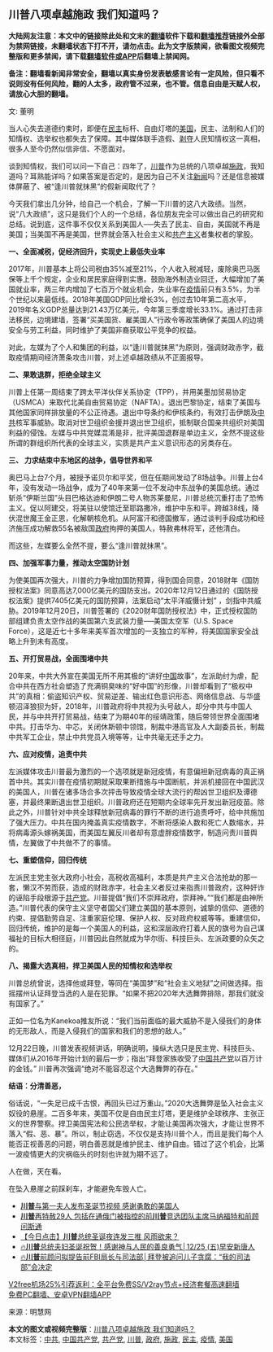  <h2>川普八项卓越施政 我们知道吗？</h2> <p class="notice"><b>大陆网友注意：本文中的链接除此处和文末的<a href="https://github.com/bannedbook/fanqiang" >翻墙</a>软件下载和<a href="https://github.com/killgcd/justmysocks/blob/master/README.md">翻墙推荐</a>链接外全部为禁网链接，未翻墙状态下打不开，请勿点击。此为文字版禁闻，欲看图文视频完整版和更多禁闻，请下载<a href="https://github.com/bannedbook/fanqiang">翻墙软件或APP</a>后翻墙上禁闻网。</p><p>备注：翻墙看新闻非常安全，翻墙以真实身份发表敏感言论有一定风险，但只看不说则没有任何风险，翻的人太多，政府管不过来，也不管。信息自由是天赋人权，请放心大胆的翻墙。</b></p>  <div class="entry"> <p></p> <p>文: 董明</p> <p>当人心失去道德约束时，即便在<a href="https://www.bannedbook.org/bnews/tag/%e6%b0%91%e4%b8%bb/" class="st_tag internal_tag" rel="tag" title="标签 民主 下的日志">民主</a>标杆、自由灯塔的<a href="https://www.bannedbook.org/bnews/tag/%e7%be%8e%e5%9b%bd/" class="st_tag internal_tag" rel="tag" title="标签 美国 下的日志">美国</a>，民主、法制和人们的知情权、选举权也都失去了保障。其中媒体联手造假、<span class='wp_keywordlink'><a href="https://www.bannedbook.org/forum2/topic21.html" title="《剥夺》 黄建民 著" target="_blank">剥夺</a></span>人民知情权这一真相，很多人至今仍然似信非信、不愿面对。</p> <p>谈到知情权，我们可以问一下自己：四年了，<a href="https://www.bannedbook.org/bnews/tag/%e5%b7%9d%e6%99%ae/" class="st_tag internal_tag" rel="tag" title="标签 川普 下的日志">川普</a>作为总统的八项卓越<a href="https://www.bannedbook.org/bnews/tag/%E6%96%BD%E6%94%BF/" class="st_tag internal_tag" rel="tag" title="标签 施政 下的日志">施政</a>，我知道吗？耳熟能详吗？如果答案是否定的，是因为自己不关注<span class='wp_keywordlink_affiliate'><a href="https://www.bannedbook.org/" title="新闻">新闻</a></span>吗？还是信息被媒体屏蔽了、被“逢川普就抹黑”的假新闻取代了？</p> <p>今天我们拿出几分钟，给自己一个机会，了解一下川普的这八大政绩。当然，说“八大政绩”，这只是我们个人的一个总结，各位朋友完全可以做出自己的研究和总结。说到底，这件事不仅仅关系到美国人──失去了民主、自由，美国就不再是美国；当美国不再是美国，世界就会落入社会主义和<span class='wp_keywordlink'><a href="https://www.bannedbook.org/forum2/topic6177.html" title="《共产主义的终极目的》" target="_blank">共产主义</a></span>者集权者的掌股。</p> <p><b>一、全面减税，促经济回升，实现史上最低失业率</b></p> <p>2017年，川普基本上将公司税由35%减至21%，个人收入税减轻，废除奥巴马医保等上千个规定，企业和居民家庭得到实惠。鼓励海外制造业回迁，大幅增加了美国就业率，两三年内增加了七百万个就业机会，失业率在<a href="https://www.bannedbook.org/bnews/tag/%E7%96%AB%E6%83%85/" class="st_tag internal_tag" rel="tag" title="标签 疫情 下的日志">疫情</a>前只有3.5%，为半个世纪以来最低线。2018年美国GDP同比增长3%，创过去10年第二高水平，2019年名义GDP总量达到21.43万亿美元，今年第三季度增长33.1%。通过打击非法移民，边境建墙，签署“买美国货、雇美国人”行政令等政策确保了美国人的边境安全与劳工利益，同时维护了美国非裔获取公平竞争的权益。</p>  <p>对此，左媒为了个人和集团的利益，以“逢川普就抹黑”为原则，强调财政赤字，截取疫情期间经济萧条攻击川普，对上述卓越政绩从不正面报导。</p> <p><b>二、果敢退群，拒绝全球主义</b></p> <p>川普上任第一周结束了跨太平洋伙伴关系协定（TPP），并用美墨加贸易协定（USMCA）来取代北美自由贸易协定（NAFTA）。退出巴黎协定，结束了美国与其他国家同样排放量的不公正待遇。退出中导条约和伊核条约，有效打击伊朗及<a href="https://www.bannedbook.org/bnews/tag/%e4%b8%ad%e5%85%b1/" class="st_tag internal_tag" rel="tag" title="标签 中共 下的日志">中共</a>核军事威胁。取消对世卫组织金援并退出世卫组织，抵制联合国亲共组织对美国利益的侵蚀。左媒与中共党媒混淆是非，批评美国退群是单边主义，全然不提这些所谓的群组织所代表的全球主义，实质是共产主义意识形态的另类存在。</p> <p><b>三、 力求结束中东地区的战争，倡导世界和平</b></p> <p>奥巴马上台7个月，被授予诺贝尔和平奖，但在任期间发动了8场战争。川普上台4年，没有发动一场战争，成为了40年来第一位不发动中东战争的美国总统。通过斩杀“伊斯兰国”头目巴格达迪和伊朗二号人物苏莱曼尼，川普总统沉重打击了恐怖主义。促以阿建交，将美驻以使馆迁至耶路撒冷，维护中东和平。跨越38线，降伏混世魔王金正恩，化解朝核危机。从阿富汗和德国撤军，通过谈判手段成功和经济施压成功解救55名被敌国<a href="https://www.bannedbook.org/bnews/tag/%e6%94%bf%e5%ba%9c/" class="st_tag internal_tag" rel="tag" title="标签 政府 下的日志">政府</a>拘押的美国人，特赦弗林将军，还他清白。</p> <p>而这些，左媒要么全然不提，要么“逢川普就抹黑”。</p> <p><b>四、加强军事力量，推动太空国防计划</b></p>  <p>为使美国再次强大，川普的力争增加国防预算，得到国会同意，2018财年《国防授权法案》同意高达7,000亿美元的国防支出。2020年12月12日通过的《国防授权法案》提供7405亿美元的国防预算，法案启动“太平洋威慑计划” ，剑指中共威胁。2019年12月20日，川普签署的《2020财年国防授权法》中，正式授权国防部组建负责太空作战的美国第六支武装力量──美国太空军（U.S. Space Force），这是近七十多年来美军首次增加的一支独立的军种，将美国国家安全战略上升到未有高度。</p> <p><b>五、开打贸易战，全面围堵中共</b></p> <p>20年来，中共大外宣在美国无所不用其极的“讲好<span class='wp_keywordlink_affiliate'><a href="https://www.bannedbook.org/" title="中国" target="_blank">中国</a></span>故事”，左派助纣为虐，配合中共在西方社会塑造了充满铜臭味的“好中国”的形像，川普却看到了“极权中共”的真相：偷盗知识产权、贸易逆差、输出红色意识形态、网络信息战、与华盛顿沼泽狼狈为奸，2018年，川普政府将中共视为头号敌人，却分中共与中国人民，并与中共开打贸易战，结束了为期40年的绥靖政策，随后带领世界全面围堵中共。打击华为、中芯，关闭休斯顿中领馆，制裁中港高官及人大副委员长，制裁中共军工企业，禁止中共党员入境等等，让中共毫无还手之力。</p> <p><b>六、应对疫情，追责中共</b></p> <p>左派媒体攻击川普最为激烈的一个选项就是新冠疫情，有意偏袒新冠病毒的真正祸首中共。其实川普在疫情初期就采取果断措施与中国断航，并派机接回在中国武汉的美国人，川普在诸多场合多次抨击导致疫情全球大流行的帮凶世卫组织及谭德塞，并最终果断退出世卫组织。川普政府还在短期内全球率先开发出新冠疫苗。除此之外，川普针对中共全球释放新冠病毒的罪行不断的进行追责呼吁，给中共施加了强大压力。中共在国内掩盖真实疫情数字，不断将感染人数和死亡人数缩水，并将病毒源头嫁祸美国，而美国左翼反川者却有意虚胖疫情数字，制造问责川普舆情，左翼做了中共做不了的事情。</p> <p><b>七、重塑信仰，回归传统</b></p> <p>左派民主党主张大政府小社会，高税收高福利，本质是共产主义合法抢劫的那一套，懒汉不劳而获，造成的财政赤字，社会主义者反过来指责川普政府，这种奸诈的诬陷手段根源于<a href="https://www.bannedbook.org/bnews/tag/%e5%85%b1%e4%ba%a7%e5%85%9a/" class="st_tag internal_tag" rel="tag" title="标签 共产党 下的日志">共产党</a>。川普提倡“我们不崇拜政府，崇拜神。”“我们都是由神所造。”川普代表的保守主义坚守者国父们建立美国的基本原则，诚挚的信仰、道德的约束、提倡勤劳自足、注重家庭伦理、保护人权、反对政府权威等等。重建信仰，回归传统，维护的是每一个美国人的利益，这和深层政府打着人民的旗号为自己谋福祉的目标大相径庭，川普因此自然就成为华尔街、科技巨头、左派政要的众矢之的。</p>  <p><b>八、揭露大选真相，捍卫美国人民的知情权和选举权</b></p> <p>川普总统曾说，选择他或拜登，等同在“美国梦”和“社会主义地狱”之间做选择。指摇摆州认证拜登当选的人是在犯罪。“如果不把2020年大选舞弊排除，那我们就没有国家了。”</p> <p>正如一位名为Kanekoa推友所说：“我们当前面临的最大威胁不是入侵我们的身体的无形敌人，而是入侵我们的国家和我们的思想的敌人。”</p> <p>12月22日晚，川普发表视频讲话，明确说明，操纵大选只是民主党、科技巨头、媒体们从2016年开始计划的最后一步；指出“拜登家族收受了<a href="https://www.bannedbook.org/bnews/tag/%e4%b8%ad%e5%9b%bd%e5%85%b1%e4%ba%a7%e5%85%9a/" class="st_tag internal_tag" rel="tag" title="标签 中国共产党 下的日志">中国共产党</a>以百万计的金钱。” 川普再次强调“绝对不能容忍这个大选舞弊的存在。”</p> <p><b>结语：分清善恶，</b></p> <p>俗话说，“一失足已成千古恨，再回头已过万重山。”2020大选舞弊是坠入社会主义奴役的悬崖。二百多年来，美国不仅是自由民主灯塔，更是维护全球秩序、主张正义的世界警察。捍卫美国宪法和公民选举权，才能让美国再次强大，才能让世界不落入“假、恶、暴”。所以，制止窃选，不仅仅是支持川普个人，而且是我们每个人能否正视善恶的问题，明白善恶就是维护民主、维护自由。错过了这个机会，比第一波疫情更大的灾祸临头的时刻也许就为期不远了。</p> <p>人在做，天在看。</p>  <p>在坠入悬崖之前踩刹车，才能避免车毁人亡。</p> <ul class='op-related-articles' title='相关阅读'> <li><a href='https://www.bannedbook.org/bnews/comments/20201225/1454565.html' target='_blank'><b>川普</b>与第一夫人发布圣诞节视频 感谢勇敢的美国人</a></li> <li><a href='https://www.bannedbook.org/bnews/bannedvideo/20201225/1454548.html' target='_blank'><b>川普</b>再特赦29人 包括在通俄门被指控的前<b>川普</b>竞选团队主席马纳福特和前顾问斯通</a></li> <li><a href='https://www.bannedbook.org/bnews/bannedvideo/20201225/1454543.html' target='_blank'>【今日点击】<b>川普</b>总统圣诞夜连发三推 风雨欲来？</a></li> <li><a href='https://www.bannedbook.org/bnews/taiwannews/20201225/1454528.html' target='_blank'>🔥<b>川普</b>总统夫妇圣诞祝贺！感谢神与人民的善良勇气│12/25 (五)早安新唐人</a></li> <li><a href='https://www.bannedbook.org/bnews/bannedvideo/20201225/1454527.html' target='_blank'>🔥<b>川普</b>前顾问拟提告前FBI局长与司法部│拜登被追问儿子贪腐：“我的司法部”会决定</a></li> </ul> <p class="texttj"> <a href="https://github.com/bannedbook/fanqiang/wiki/V2ray%E6%9C%BA%E5%9C%BA" target="_blank">V2free机场25%引荐返利：全平台免费SS/V2ray节点+经济套餐高速翻墙</a><br/> <a href="https://github.com/bannedbook/fanqiang/wiki/%E7%A6%81%E9%97%BB%E7%BD%91%E5%AE%89%E5%8D%93%E7%BF%BB%E5%A2%99%E6%96%B0%E9%97%BBAPP" target="_blank">免费PC翻墙、安卓VPN翻墙APP</a></p><p>来源：明慧网</p><a name='sharetosocial'></a>       <div><b>本文的图文或视频完整版</b>：<a href='https://www.bannedbook.org/bnews/comments/20201225/1454417.html'>川普八项卓越施政 我们知道吗？</a></div>  </div><!--END ENTRY--> <div class="postfooter"> <div>本文标签：<a href="https://www.bannedbook.org/bnews/tag/%e4%b8%ad%e5%85%b1/" rel="tag">中共</a>, <a href="https://www.bannedbook.org/bnews/tag/%e4%b8%ad%e5%9b%bd%e5%85%b1%e4%ba%a7%e5%85%9a/" rel="tag">中国共产党</a>, <a href="https://www.bannedbook.org/bnews/tag/%e5%85%b1%e4%ba%a7%e5%85%9a/" rel="tag">共产党</a>, <a href="https://www.bannedbook.org/bnews/tag/%e5%b7%9d%e6%99%ae/" rel="tag">川普</a>, <a href="https://www.bannedbook.org/bnews/tag/%e6%94%bf%e5%ba%9c/" rel="tag">政府</a>, <a href="https://www.bannedbook.org/bnews/tag/%E6%96%BD%E6%94%BF/" rel="tag">施政</a>, <a href="https://www.bannedbook.org/bnews/tag/%e6%b0%91%e4%b8%bb/" rel="tag">民主</a>, <a href="https://www.bannedbook.org/bnews/tag/%E7%96%AB%E6%83%85/" rel="tag">疫情</a>, <a href="https://www.bannedbook.org/bnews/tag/%e7%be%8e%e5%9b%bd/" rel="tag">美国</a></div>  </div><!--END POSTFOOTER--> 
